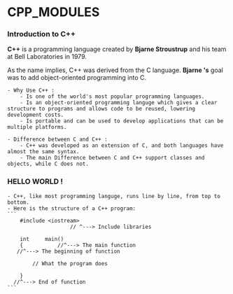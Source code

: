 # CPP_MODULES

### Introduction to C++

**C++** is a programming language created by __Bjarne Stroustrup__ and his team at Bell Laboratories in 1979.

As the name implies, C++ was derived from the C language. __Bjarne 's__ goal was to add object-oriented programming into C.
	
 	- Why Use C++ :
		- Is one of the world's most popular programming languages.
		- Is an object-oriented programming languge which gives a clear structure to programs and allows code to be reused, lowering development costs.
		- Is portable and can be used to develop applications that can be multiple platforms.
	
	- Difference between C and C++ :
		- C++ was developed as an extension of C, and both languages have almost the same syntax.
		- The main Difference between C and C++ support classes and objects, while C does not.

### HELLO WORLD !

	- C++, like most programming languge, runs line by line, from top to bottom.
	- Here is the structure of a C++ program:
	```
		#include <iostream>
						// ^---> Include libraries
	
		int		main()
		{			//^---> The main function
	   //^---> The beginning of function
			
			// What the program does

		}
	  //^---> End of function
	```
